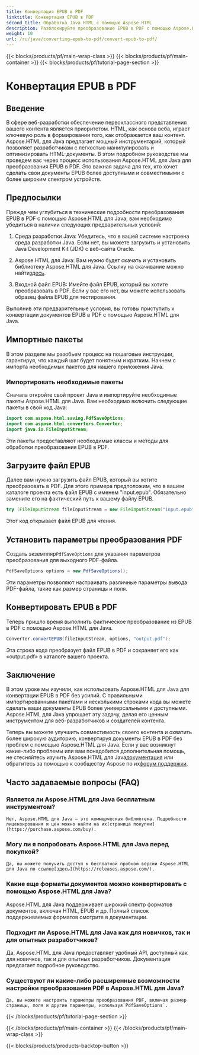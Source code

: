 ```yaml
---
title: Конвертация EPUB в PDF
linktitle: Конвертация EPUB в PDF
second_title: Обработка Java HTML с помощью Aspose.HTML
description: Разблокируйте преобразование EPUB в PDF с помощью Aspose.HTML для Java, мощной библиотеки Java. Создавайте доступный контент без усилий.
weight: 10
url: /ru/java/converting-epub-to-pdf/convert-epub-to-pdf/
---
```


{{< blocks/products/pf/main-wrap-class >}}
{{< blocks/products/pf/main-container >}}
{{< blocks/products/pf/tutorial-page-section >}}

# Конвертация EPUB в PDF

## Введение

В сфере веб-разработки обеспечение первоклассного представления вашего контента является приоритетом. HTML, как основа веба, играет ключевую роль в формировании того, как отображается ваш контент. Aspose.HTML для Java предлагает мощный инструментарий, который позволяет разработчикам с легкостью манипулировать и оптимизировать HTML-документы. В этом подробном руководстве мы проведем вас через процесс использования Aspose.HTML для Java для преобразования EPUB в PDF. Это важная задача для тех, кто хочет сделать свои документы EPUB более доступными и совместимыми с более широким спектром устройств.

## Предпосылки

Прежде чем углубиться в технические подробности преобразования EPUB в PDF с помощью Aspose.HTML для Java, вам необходимо убедиться в наличии следующих предварительных условий:

1. Среда разработки Java: Убедитесь, что в вашей системе настроена среда разработки Java. Если нет, вы можете загрузить и установить Java Development Kit (JDK) с веб-сайта Oracle.

2. Aspose.HTML для Java: Вам нужно будет скачать и установить библиотеку Aspose.HTML для Java. Ссылку на скачивание можно найти[здесь](https://releases.aspose.com/html/java/).

3. Входной файл EPUB: Имейте файл EPUB, который вы хотите преобразовать в PDF. Если у вас его нет, вы можете использовать образец файла EPUB для тестирования.

Выполнив эти предварительные условия, вы готовы приступить к конвертации документов EPUB в PDF с помощью Aspose.HTML для Java.

## Импортные пакеты

В этом разделе мы разобьем процесс на пошаговые инструкции, гарантируя, что каждый шаг будет понятным и кратким. Начнем с импорта необходимых пакетов для нашего приложения Java.

### Импортировать необходимые пакеты

Сначала откройте свой проект Java и импортируйте необходимые пакеты Aspose.HTML для Java. Вам необходимо включить следующие пакеты в свой код Java:

```java
import com.aspose.html.saving.PdfSaveOptions;
import com.aspose.html.converters.Converter;
import java.io.FileInputStream;
```

Эти пакеты предоставляют необходимые классы и методы для обработки преобразования EPUB в PDF.

## Загрузите файл EPUB

Далее вам нужно загрузить файл EPUB, который вы хотите преобразовать в PDF. Для этого примера предположим, что в вашем каталоге проекта есть файл EPUB с именем "input.epub". Обязательно замените его на фактический путь к вашему файлу EPUB.

```java
try (FileInputStream fileInputStream = new FileInputStream("input.epub")) {
```

Этот код открывает файл EPUB для чтения.

## Установить параметры преобразования PDF

 Создать экземпляр`PdfSaveOptions` для указания параметров преобразования для выходного PDF-файла.

```java
PdfSaveOptions options = new PdfSaveOptions();
```

Эти параметры позволяют настраивать различные параметры вывода PDF-файла, такие как размер страницы и поля.

## Конвертировать EPUB в PDF

Теперь пришло время выполнить фактическое преобразование из EPUB в PDF с помощью Aspose.HTML для Java.

```java
Converter.convertEPUB(fileInputStream, options, "output.pdf");
```

Эта строка кода преобразует файл EPUB в PDF и сохраняет его как «output.pdf» в каталоге вашего проекта.

## Заключение

В этом уроке мы изучили, как использовать Aspose.HTML для Java для конвертации EPUB в PDF без усилий. С правильными импортированными пакетами и несколькими строками кода вы можете сделать ваши документы EPUB более универсальными и доступными. Aspose.HTML для Java упрощает эту задачу, делая его ценным инструментом для веб-разработчиков и создателей контента.

 Теперь вы можете улучшить совместимость своего контента и охватить более широкую аудиторию, конвертируя документы EPUB в PDF без проблем с помощью Aspose.HTML для Java. Если у вас возникнут какие-либо проблемы или вам понадобится дополнительная помощь, не стесняйтесь изучить Aspose.HTML для Java[документация](https://reference.aspose.com/html/java/) или обратитесь за помощью к сообществу Aspose по их[форум поддержки](https://forum.aspose.com/).

## Часто задаваемые вопросы (FAQ)

### Является ли Aspose.HTML для Java бесплатным инструментом?
    Нет, Aspose.HTML для Java — это коммерческая библиотека. Подробности лицензирования и цен можно найти на их[страница покупки](https://purchase.aspose.com/buy).

### Могу ли я попробовать Aspose.HTML для Java перед покупкой?
    Да, вы можете получить доступ к бесплатной пробной версии Aspose.HTML для Java по ссылке[здесь](https://releases.aspose.com/).

### Какие еще форматы документов можно конвертировать с помощью Aspose.HTML для Java?
   Aspose.HTML для Java поддерживает широкий спектр форматов документов, включая HTML, EPUB и др. Полный список поддерживаемых форматов смотрите в документации.

### Подходит ли Aspose.HTML для Java как для новичков, так и для опытных разработчиков?
   Да, Aspose.HTML для Java предоставляет удобный API, доступный как для новичков, так и для опытных разработчиков. Документация предлагает подробное руководство.

### Существуют ли какие-либо расширенные возможности настройки преобразования PDF в Aspose.HTML для Java?
    Да, вы можете настроить параметры преобразования PDF, включая размер страницы, поля и другие параметры, используя`PdfSaveOptions`.
{{< /blocks/products/pf/tutorial-page-section >}}

{{< /blocks/products/pf/main-container >}}
{{< /blocks/products/pf/main-wrap-class >}}

{{< blocks/products/products-backtop-button >}}
